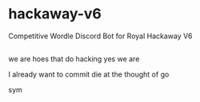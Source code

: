 # hackaway-v6
Competitive Wordle Discord Bot for Royal Hackaway V6

##

we are hoes that do hacking 
yes we are 

I already want to commit die at the thought of go

sym